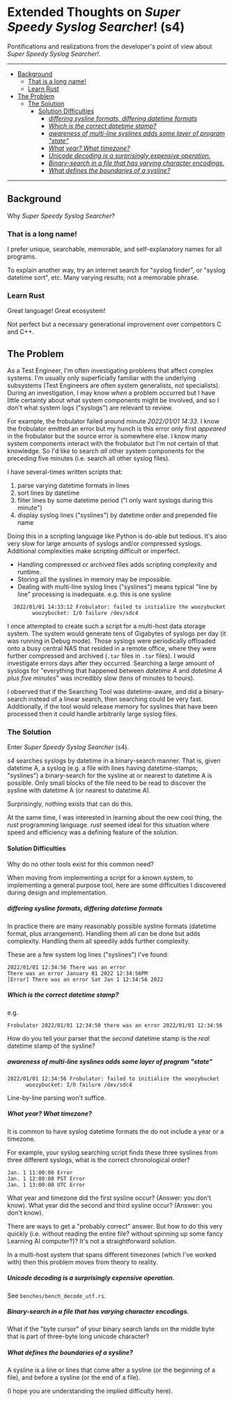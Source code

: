 # Extended Thoughts on _Super Speedy Syslog Searcher_! (s4)<!-- omit in TOC -->

Pontifications and realizations from the developer's point of view
about _Super Speedy Syslog Searcher!_.

---

<!-- TOC generated by Markdown All In One -->
- [Background](#background)
  - [That is a long name!](#that-is-a-long-name)
  - [Learn Rust](#learn-rust)
- [The Problem](#the-problem)
  - [The Solution](#the-solution)
    - [Solution Difficulties](#solution-difficulties)
      - [_differing sysline formats, differing datetime formats_](#differing-sysline-formats-differing-datetime-formats)
      - [_Which is the correct datetime stamp?_](#which-is-the-correct-datetime-stamp)
      - [_awareness of multi-line syslines adds some layer of program "state"_](#awareness-of-multi-line-syslines-adds-some-layer-of-program-state)
      - [_What year? What timezone?_](#what-year-what-timezone)
      - [_Unicode decoding is a surprisingly expensive operation._](#unicode-decoding-is-a-surprisingly-expensive-operation)
      - [_Binary-search in a file that has varying character encodings._](#binary-search-in-a-file-that-has-varying-character-encodings)
      - [_What defines the boundaries of a sysline?_](#what-defines-the-boundaries-of-a-sysline)

---

## Background

Why _Super Speedy Syslog Searcher_?

### That is a long name!

I prefer unique, searchable, memorable, and self-explanatory names for all
programs.

To explain another way, try an internet search for "syslog finder", or
"syslog datetime sort", etc.
Many varying results; not a memorable phrase.

### Learn Rust

Great language! Great ecosystem!

Not perfect but a necessary generational improvement over competitors C and C++.

## The Problem

As a Test Engineer, I'm often investigating problems that affect complex
systems.
I'm usually only superficially familiar with the underlying subsystems
(Test Engineers are often system generalists, not specialists).
During an investigation, I may know _when_ a problem occurred but I have
little certainty about what system components might be involved, and so I
don't what system logs ("syslogs") are relevant to review.

For example, the frobulator failed around minute _2022/01/01 14:33_.
I know the frobulator emitted an error but my hunch is this error only first
_appeared_ in the frobulator but the source error is somewhere else. I know
many system components interact with the frobulator but I'm not certain of that
knowledge.
So I'd like to search _all_ other system components for the preceding five
minutes (i.e. search all other syslog files).

I have several-times written scripts that:

1. parse varying datetime formats in lines
2. sort lines by datetime
3. filter lines by some datetime period ("I only want syslogs during this
   minute")
4. display syslog lines ("syslines") by datetime order and prepended file name

Doing this in a scripting language like Python is do-able but tedious.
It's also very slow for large amounts of syslogs and/or compressed syslogs.
Additional complexities make scripting difficult or imperfect.

- Handling compressed or archived files adds scripting complexity and runtime.
- Storing all the syslines in memory may be impossible.
- Dealing with multi-line syslog lines ("syslines") means typical
  "line by line" processing is inadequate. e.g. this is one sysline

```text
  2022/01/01 14:33:12 Frobulator: failed to initialize the woozybucket
        woozybucket: I/O failure /dev/sdc4
```

I once attempted to create such a script for a multi-host data storage system.
The system would generate tens of Gigabytes of syslogs per day
(it was running in Debug mode).
Those syslogs were periodically offloaded onto a busy central NAS that
resided in a remote office, where they were further compressed
and archived (`.tar` files in `.tar` files).
I would investigate errors days after they occurred.
Searching a large amount of syslogs for "everything that happened between
_datetime A_ and _datetime A plus five minutes_" was incredibly slow
(tens of minutes to hours).

I observed that if the Searching Tool was datetime-aware, and did a
binary-search instead of a linear search, then searching could be very fast.
Additionally, if the tool would release memory for syslines that have been
processed then it could handle arbitrarily large syslog files.

### The Solution

Enter _Super Speedy Syslog Searcher_ (s4).

_s4_ searches syslogs by datetime in a binary-search manner. That is, given
datetime A, a syslog (e.g. a file with lines having datetime-stamps; "syslines")
a binary-search for the sysline at or nearest to datetime A is possible.
Only small blocks of the file need to be read to discover the sysline with
datetime A (or nearest to datetime A).

Surprisingly, nothing exists that can do this.

At the same time, I was interested in learning about the new cool thing,
the _rust_ programming language. _rust_ seemed ideal for this situation where
speed and efficiency was a defining feature of the solution.

#### Solution Difficulties

Why do no other tools exist for this common need?

When moving from implementing a script for a known system, to implementing a
general purpose tool, here are some difficulties I discovered during design and
implementation.

##### _differing sysline formats, differing datetime formats_

In practice there are many reasonably possible sysline formats
(datetime format, plus arrangement).
Handling them all can be done but adds complexity. Handling them all speedily
adds further complexity.

These are a few system log lines ("syslines") I've found:

```text
2022/01/01 12:34:56 There was an error
There was an error January 01 2022 12:34:56PM
[Error] There was an error Sat Jan 1 12:34:56 2022
```

##### _Which is the correct datetime stamp?_

e.g.

```text
Frobulator 2022/01/01 12:34:50 there was an error 2022/01/01 12:34:56
```

How do you tell your parser that the _second_ datetime stamp is the
_real_ datetime stamp of the sysline?

##### _awareness of multi-line syslines adds some layer of program "state"_

```text
2022/01/01 12:34:56 Frobulator: failed to initialize the woozybucket
      woozybucket: I/O failure /dev/sdc4
```

Line-by-line parsing won't suffice.

##### _What year? What timezone?_

It is common to have syslog datetime formats the do not include a year or a
timezone.

For example, your syslog searching script finds these three syslines from three
different syslogs,
what is the correct chronological order?

```text
Jan. 1 11:00:00 Error
Jan. 1 12:00:00 PST Error
Jan. 1 13:00:00 UTC Error
```

What year and timezone did the first sysline occur? (Answer: you don't know).
What year did the second and third sysline occur? (Answer: you don't know).

There are ways to get a "probably correct" answer. But how to do this very
quickly (i.e. without reading the entire file? without spinning up some
fancy Learning AI computer?)?
It's not a straightforward solution.

In a multi-host system that spans different timezones (which I've worked with)
then this problem moves from theory to reality.

##### _Unicode decoding is a surprisingly expensive operation._

See `benches/bench_decode_utf.rs`.

##### _Binary-search in a file that has varying character encodings._

What if the "byte cursor" of your binary search lands on the middle byte that
is part of three-byte long unicode character?

##### _What defines the boundaries of a sysline?_

A sysline is a line or lines that come after a sysline (or the beginning of a
file), and before a sysline (or the end of a file).

(I hope you are understanding the implied difficulty here).
